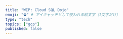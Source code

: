 ```yaml
---
title: "WIP: Cloud SQL Dojo"
emoji: "⛔" # アイキャッチとして使われる絵文字（1文字だけ）
type: "tech"
topics: ["gcp"]
published: false
---
```

